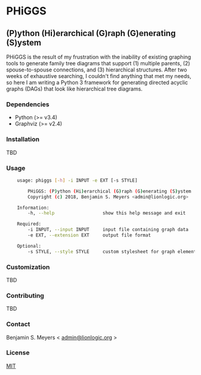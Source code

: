 # PHiGGS

## (P)ython (Hi)erarchical (G)raph (G)enerating (S)ystem

PHiGGS is the result of my frustration with the inability of existing graphing tools to generate family tree diagrams that support (1) multiple parents, (2) spouse-to-spouse connections, and (3) hierarchical structures. After two weeks of exhaustive searching, I couldn't find anything that met my needs, so here I am writing a Python 3 framework for generating directed acyclic graphs (DAGs) that look like hierarchical tree diagrams.

### Dependencies

- Python (>= v3.4)
- Graphviz (>= v2.4)

### Installation

TBD

### Usage

``` bash
    usage: phiggs [-h] -i INPUT -e EXT [-s STYLE]

        PHiGGS: (P)ython (Hi)erarchical (G)raph (G)enerating (S)ystem
        Copyright (c) 2018, Benjamin S. Meyers <admin@lionlogic.org>

    Information:
        -h, --help                  show this help message and exit

    Required:
        -i INPUT, --input INPUT     input file containing graph data
        -e EXT, --extension EXT     output file format

    Optional:
        -s STYLE, --style STYLE     custom stylesheet for graph elements

```

### Customization

TBD

### Contributing

TBD

### Contact

Benjamin S. Meyers < admin@lionlogic.org >

### License

[MIT](https://github.com/meyersbs/PHiGGS/blob/master/LICENSE.md)
